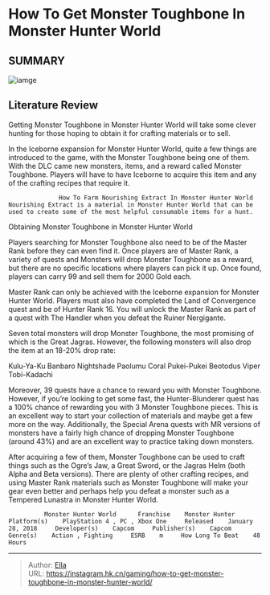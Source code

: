 # How To Get Monster Toughbone In Monster Hunter World


## SUMMARY 

![iamge](https://static1.srcdn.com/wordpress/wp-content/uploads/2024/01/how-to-get-monster-toughbone-in-monster-hunter-world.jpg)

## Literature Review

Getting Monster Toughbone in Monster Hunter World will take some clever hunting for those hoping to obtain it for crafting materials or to sell.





In the Iceborne expansion for Monster Hunter World, quite a few things are introduced to the game, with the Monster Toughbone being one of them. With the DLC came new monsters, items, and a reward called Monster Toughbone. Players will have to have Iceborne to acquire this item and any of the crafting recipes that require it.




                  How To Farm Nourishing Extract In Monster Hunter World   Nourishing Extract is a material in Monster Hunter World that can be used to create some of the most helpful consumable items for a hunt.   


 Obtaining Monster Toughbone in Monster Hunter World 
          

Players searching for Monster Toughbone also need to be of the Master Rank before they can even find it. Once players are of Master Rank, a variety of quests and Monsters will drop Monster Toughbone as a reward, but there are no specific locations where players can pick it up. Once found, players can carry 99 and sell them for 2000 Gold each.



Master Rank can only be achieved with the Iceborne expansion for Monster Hunter World. Players must also have completed the Land of Convergence quest and be of Hunter Rank 16. You will unlock the Master Rank as part of a quest with The Handler when you defeat the Ruiner Nergigante.







Seven total monsters will drop Monster Toughbone, the most promising of which is the Great Jagras. However, the following monsters will also drop the item at an 18-20% drop rate:

  Kulu-Ya-Ku   Banbaro   Nightshade Paolumu   Coral Pukei-Pukei   Beotodus   Viper Tobi-Kadachi  

Moreover, 39 quests have a chance to reward you with Monster Toughbone. However, if you’re looking to get some fast, the Hunter-Blunderer quest has a 100% chance of rewarding you with 3 Monster Toughbone pieces. This is an excellent way to start your collection of materials and maybe get a few more on the way. Additionally, the Special Arena quests with MR versions of monsters have a fairly high chance of dropping Monster Toughbone (around 43%) and are an excellent way to practice taking down monsters.

After acquiring a few of them, Monster Toughbone can be used to craft things such as the Ogre’s Jaw, a Great Sword, or the Jagras Helm (both Alpha and Beta versions). There are plenty of other crafting recipes, and using Master Rank materials such as Monster Toughbone will make your gear even better and perhaps help you defeat a monster such as a Tempered Lunastra in Monster Hunter World.




              Monster Hunter World      Franchise    Monster Hunter     Platform(s)    PlayStation 4 , PC , Xbox One     Released    January 28, 2018     Developer(s)    Capcom     Publisher(s)    Capcom     Genre(s)    Action , Fighting     ESRB    m     How Long To Beat    48 Hours      


---

> Author: [Ella](https://instagram.hk.cn/)  
> URL: https://instagram.hk.cn/gaming/how-to-get-monster-toughbone-in-monster-hunter-world/  


